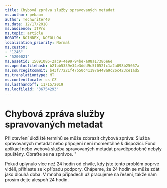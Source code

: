 ```yaml
---
title: Chybová zpráva služby spravovaných metadat
ms.author: pebaum
author: Techwriter40
ms.date: 12/17/2018
ms.audience: ITPro
ms.topic: article
ROBOTS: NOINDEX, NOFOLLOW
localization_priority: Normal
ms.custom:
- "1246"
- "5200021"
ms.assetid: 15091086-2ac9-4e99-94be-a08a17386e6e
ms.openlocfilehash: b21bb5339e34e3ddd9c5f052fc1a2a098b25667a
ms.sourcegitcommit: b43f77221f47b50c41197a448a9c26c423ce1ad5
ms.translationtype: MT
ms.contentlocale: cs-CZ
ms.lasthandoff: 11/15/2019
ms.locfileid: "36754293"
---
```

# <a name="managed-metadata-service-error-message"></a>Chybová zpráva služby spravovaných metadat

Při otevření úložiště termínů se může zobrazit chybová zpráva: Služba spravovaných metadat nebo připojení není momentálně k dispozici. Fond aplikací nebo webová služba spravovaných metadat pravděpodobně nebyly spuštěny. Obraťte se na správce. "
  
Pokud uplynulo více než 24 hodin od chvíle, kdy jste tento problém poprvé viděli, přihlaste se k případu podpory. Chápeme, že 24 hodin se může zdát jako dlouhá doba. V mnoha případech už pracujeme na řešení, takže nám prosím dejte alespoň 24 hodin.
  